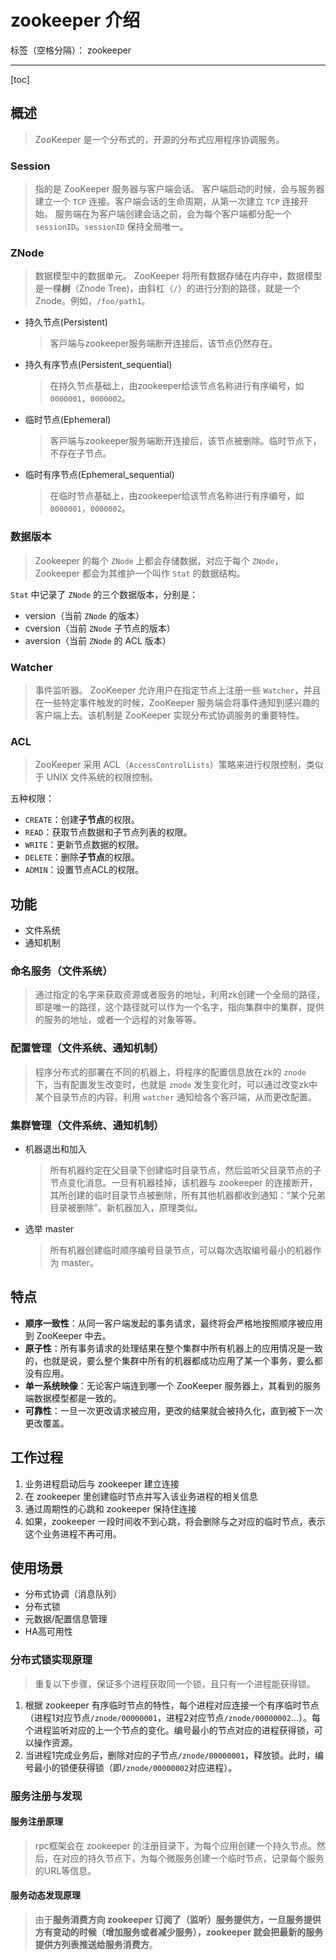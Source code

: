 # zookeeper 介绍

标签（空格分隔）： zookeeper

---

[toc]

## 概述

> ZooKeeper 是⼀个分布式的，开源的分布式应⽤程序协调服务。

### Session

> 指的是 ZooKeeper 服务器与客户端会话。
> 客户端启动的时候，会与服务器建立一个 `TCP` 连接。客户端会话的生命周期，从第一次建立 `TCP` 连接开始。
> 服务端在为客户端创建会话之前，会为每个客户端都分配一个 `sessionID`。`sessionID` 保持全局唯一。

### ZNode

> 数据模型中的数据单元。
> ZooKeeper 将所有数据存储在内存中，数据模型是一棵**树**（Znode Tree)，由斜杠（`/`）的进行分割的路径，就是一个 Znode。例如，`/foo/path1`。

- 持久节点(Persistent)
    > 客⼾端与zookeeper服务端断开连接后，该节点仍然存在。
- 持久有序节点(Persistent_sequential)
    > 在持久节点基础上，由zookeeper给该节点名称进⾏有序编号，如`0000001`，`0000002`。
- 临时节点(Ephemeral)
    > 客⼾端与zookeeper服务端断开连接后，该节点被删除。临时节点下，不存在⼦节点。
- 临时有序节点(Ephemeral_sequential)
    > 在临时节点基础上，由zookeeper给该节点名称进⾏有序编号，如`0000001`，`0000002`。

### 数据版本

> Zookeeper 的每个 `ZNode` 上都会存储数据，对应于每个 `ZNode`，Zookeeper 都会为其维护一个叫作 `Stat` 的数据结构。

`Stat` 中记录了 `ZNode` 的三个数据版本，分别是：

- version（当前 `ZNode` 的版本）
- cversion（当前 `ZNode` 子节点的版本）
- aversion（当前 `ZNode` 的 ACL 版本）

### Watcher

> 事件监听器。
> ZooKeeper 允许用户在指定节点上注册一些 `Watcher`，并且在一些特定事件触发的时候，ZooKeeper 服务端会将事件通知到感兴趣的客户端上去。该机制是 ZooKeeper 实现分布式协调服务的重要特性。

### ACL

> ZooKeeper 采用 ACL（`AccessControlLists`）策略来进行权限控制，类似于 UNIX 文件系统的权限控制。

五种权限：

- `CREATE`：创建**子节点**的权限。
- `READ`：获取节点数据和子节点列表的权限。
- `WRITE`：更新节点数据的权限。
- `DELETE`：删除**子节点**的权限。
- `ADMIN`：设置节点ACL的权限。

## 功能

- 文件系统
- 通知机制

### 命名服务（⽂件系统）

> 通过指定的名字来获取资源或者服务的地址，利⽤zk创建⼀个全局的路径，即是唯⼀的路径，这个路径就可以作为⼀个名字，指向集群中的集群，提供的服务的地址，或者⼀个远程的对象等等。

### 配置管理（⽂件系统、通知机制）

> 程序分布式的部署在不同的机器上，将程序的配置信息放在zk的 `znode` 下，当有配置发⽣改变时，也就是 `znode` 发⽣变化时，可以通过改变zk中某个⽬录节点的内容，利⽤ `watcher` 通知给各个客⼾端，从⽽更改配置。

### 集群管理（⽂件系统、通知机制）

- 机器退出和加⼊
    > 所有机器约定在⽗⽬录下创建临时⽬录节点，然后监听⽗⽬录节点的⼦节点变化消息。⼀旦有机器挂掉，该机器与 zookeeper 的连接断开，其所创建的临时⽬录节点被删除，所有其他机器都收到通知：“某个兄弟⽬录被删除”。新机器加入，原理类似。
- 选举 master
    > 所有机器创建临时顺序编号⽬录节点，可以每次选取编号最⼩的机器作为 master。

## 特点

- **顺序一致性**：从同一客户端发起的事务请求，最终将会严格地按照顺序被应用到 ZooKeeper 中去。
- **原子性**：所有事务请求的处理结果在整个集群中所有机器上的应用情况是一致的，也就是说，要么整个集群中所有的机器都成功应用了某一个事务，要么都没有应用。
- **单一系统映像**：无论客户端连到哪一个 ZooKeeper 服务器上，其看到的服务端数据模型都是一致的。
- **可靠性**：一旦一次更改请求被应用，更改的结果就会被持久化，直到被下一次更改覆盖。

## 工作过程

1. 业务进程启动后与 zookeeper 建⽴连接
1. 在 zookeeper ⾥创建临时节点并写⼊该业务进程的相关信息
1. 通过周期性的⼼跳和 zookeeper 保持住连接
1. 如果，zookeeper 一段时间收不到心跳，将会删除与之对应的临时节点，表⽰这个业务进程不再可⽤。

## 使用场景

- 分布式协调（消息队列）
- 分布式锁
- 元数据/配置信息管理
- HA⾼可⽤性

### 分布式锁实现原理

> 重复以下步骤，保证多个进程获取同⼀个锁，且只有⼀个进程能获得锁。

1. 根据 zookeeper 有序临时节点的特性，每个进程对应连接⼀个有序临时节点（进程1对应节点`/znode/00000001`，进程2对应节点`/znode/00000002`…）。每个进程监听对应的上⼀个节点的变化。编号最⼩的节点对应的进程获得锁，可以操作资源。
1. 当进程1完成业务后，删除对应的⼦节点`/znode/00000001`，释放锁。此时，编号最⼩的锁便获得锁（即`/znode/00000002`对应进程）。

### 服务注册与发现

#### 服务注册原理

> rpc框架会在 zookeeper 的注册⽬录下，为每个应⽤创建⼀个持久节点。然后，在对应的持久节点下，为每个微服务创建⼀个临时节点，记录每个服务的URL等信息。

#### 服务动态发现原理

> 由于**服务消费⽅**向 zookeeper 订阅了（监听）服务提供⽅，⼀旦**服务提供⽅**有变动的时候（增加服务或者减少服务），zookeeper 就会把最新的服务提供⽅列表推送给**服务消费⽅**。
